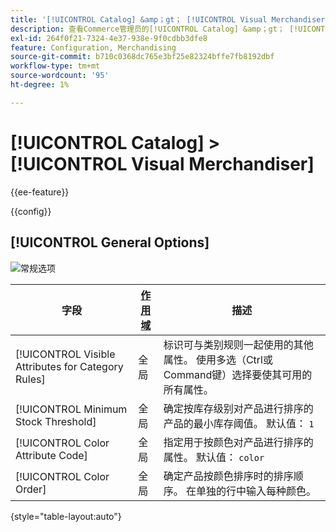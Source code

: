 ```yaml
---
title: '[!UICONTROL Catalog] &amp；gt； [!UICONTROL Visual Merchandiser]'
description: 查看Commerce管理员的[!UICONTROL Catalog] &amp；gt； [!UICONTROL Visual Merchandiser]页面上的配置设置。
exl-id: 264f0f21-7324-4e37-938e-9f0cdbb3dfe8
feature: Configuration, Merchandising
source-git-commit: b710c0368dc765e3bf25e82324bffe7fb8192dbf
workflow-type: tm+mt
source-wordcount: '95'
ht-degree: 1%

---
```


# [!UICONTROL Catalog] > [!UICONTROL Visual Merchandiser]

{{ee-feature}}

{{config}}

## [!UICONTROL General Options]

![常规选项](./assets/catalog-visual-merchandiser-general-options.png)<!-- zoom -->

<!-- [General Options](https://docs.magento.com/user-guide/marketing/visual-merchandiser-configuration.html) -->

| 字段 | [作用域](../../getting-started/websites-stores-views.md#scope-settings) | 描述 |
|--- |--- |--- |
| [!UICONTROL Visible Attributes for Category Rules] | 全局 | 标识可与类别规则一起使用的其他属性。 使用多选（Ctrl或Command键）选择要使其可用的所有属性。 |
| [!UICONTROL Minimum Stock Threshold] | 全局 | 确定按库存级别对产品进行排序的产品的最小库存阈值。 默认值： `1` |
| [!UICONTROL Color Attribute Code] | 全局 | 指定用于按颜色对产品进行排序的属性。 默认值： `color` |
| [!UICONTROL Color Order] | 全局 | 确定产品按颜色排序时的排序顺序。 在单独的行中输入每种颜色。 |

{style="table-layout:auto"}
